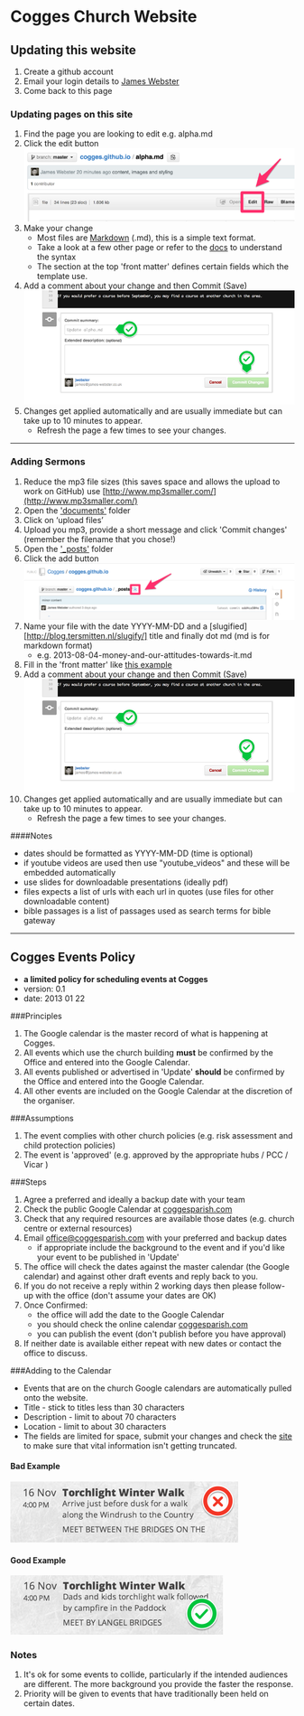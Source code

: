 
# Cogges Church Website

## Updating this website
1. Create a github account
1. Email your login details to [James Webster](mailto://james@coggesparish.com)
1. Come back to this page

### Updating pages on this site
1. Find the page you are looking to edit e.g. alpha.md
1. Click the edit button ![Edit Button](/images/internal/github-edit.png)
1. Make your change
	* Most files are [Markdown](http://daringfireball.net/projects/markdown/basics) (.md), this is a simple text format.
	* Take a look at a few other page or refer to the [docs](http://daringfireball.net/projects/markdown/basics) to understand the syntax
	* The section at the top 'front matter' defines certain fields which the template use.
1. Add a comment about your change and then Commit (Save) ![Save](/images/internal/github-save.png)
1. Changes get applied automatically and are usually immediate but can take up to 10 minutes to appear.
	* Refresh the page a few times to see your changes.

* * *

### Adding Sermons
1. Reduce the mp3 file sizes (this saves space and allows the upload to work on GitHub) use [http://www.mp3smaller.com/](http://www.mp3smaller.com/)
1. Open the ['documents'](https://github.com/Cogges/cogges.github.io/tree/master/documents) folder
2. Click on ‘upload files’
3. Upload you mp3, provide a short message and click 'Commit changes' (remember the filename that you chose!)
1. Open the ['_posts'](https://github.com/Cogges/cogges.github.io/tree/master/_posts) folder
1. Click the add button ![Add Button](/images/internal/github-add.png)
1. Name your file with the date YYYY-MM-DD and a [slugified][http://blog.tersmitten.nl/slugify/] title and finally dot md (md is for markdown format)
	* e.g. 2013-08-04-money-and-our-attitudes-towards-it.md
1. Fill in the 'front matter' like [this example](https://gist.github.com/jwebster/7153746)
1. Add a comment about your change and then Commit (Save) ![Save](/images/internal/github-save.png)
1. Changes get applied automatically and are usually immediate but can take up to 10 minutes to appear.
	* Refresh the page a few times to see your changes.

####Notes
* dates should be formatted as YYYY-MM-DD (time is optional)
* if youtube videos are used then use "youtube_videos" and these will be embedded automatically
* use slides for downloadable presentations (ideally pdf)
* files expects a list of urls with each url in quotes (use files for other downloadable content)
* bible passages is a list of passages used as search terms for bible gateway

* * *

## Cogges Events Policy
- **a limited policy for scheduling events at Cogges**
- version: 0.1
- date: 2013 01 22


###Principles
1. The Google calendar is the master record of what is happening at Cogges.
1. All events which use the church building **must** be confirmed by the Office and entered into the Google Calendar.
1. All events published or advertised in 'Update' **should** be confirmed by the Office and entered into the Google Calendar.
1. All other events are included on the Google Calendar at the discretion of the organiser.


###Assumptions
1. The event complies with other church policies (e.g. risk assessment and child protection policies)
1. The event is 'approved' (e.g. approved by the appropriate hubs / PCC / Vicar )


###Steps
1. Agree a preferred and ideally a backup date with your team
1. Check the public Google Calendar at [coggesparish.com](coggesparish.com)
1. Check that any required resources are available those dates (e.g. church centre or external resources)
1. Email office@coggesparish.com with your preferred and backup dates
	+ if appropriate include the background to the event and if you'd like your event to be published in 'Update'
1. The office will check the dates against the master calendar (the Google calendar) and against other draft events and reply back to you.
1. If you do not receive a reply within 2 working days then please follow-up with the office (don't assume your dates are OK)
1. Once Confirmed:
	+ the office will add the date to the Google Calendar
	+ you should check the online calendar [coggesparish.com](coggesparish.com)
	+ you can publish the event (don't publish before you have approval)
1. If neither date is available either repeat with new dates or contact the office to discuss.


###Adding to the Calendar
- Events that are on the church Google calendars are automatically pulled onto the website.
- Title - stick to titles less than 30 characters
- Description - limit to about 70 characters
- Location - limit to about 30 characters
- The fields are limited for space, submit your changes and check the [site](coggesparish.com/events.html) to make sure that vital information isn't getting truncated.

#### Bad Example
![Bad Example](/images/internal/calendar-example-bad.png)

#### Good Example
![Good Example](/images/internal/calendar-example-good.png)

### Notes
1. It's ok for some events to collide, particularly if the intended audiences are different. The more background you provide the faster the response.
1. Priority will be given to events that have traditionally been held on certain dates.

